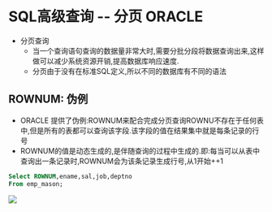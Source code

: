 # SQL高级查询 -- 分页  ORACLE
- 分页查询
  - 当一个查询语句查询的数据量非常大时,需要分批分段将数据查询出来,这样做可以减少系统资源开销,提高数据库响应速度.
  - 分页由于没有在标准SQL定义,所以不同的数据库有不同的语法

## ROWNUM: 伪例
- ORACLE 提供了伪例:ROWNUM来配合完成分页查询ROWNU不存在于任何表中,但是所有的表都可以查询该字段.该字段的值在结果集中就是每条记录的行号  
- ROWNUM的值是动态生成的,是伴随查询的过程中生成的.即:每当可以从表中查询出一条记录时,ROWNUM会为该条记录生成行号,从1开始++1  
```sql
Select ROWNUM,ename,sal,job,deptno
From emp_mason;
```

![](http://oz2u8kxpt.bkt.clouddn.com/17-12-25/60944352.jpg)
